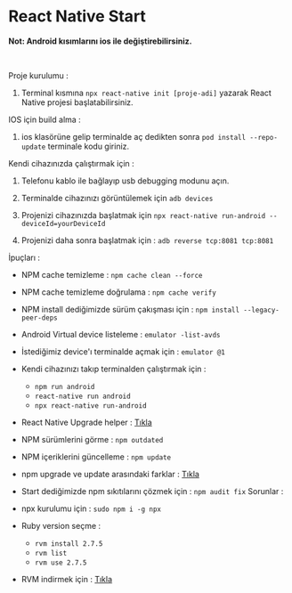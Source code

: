 # React Native Start

**Not: Android kısımlarını ios ile değiştirebilirsiniz.**

<br>

Proje kurulumu :

1. Terminal kısmına `npx react-native init [proje-adi]` yazarak React Native projesi başlatabilirsiniz.

IOS için build alma :

1. ios klasörüne gelip terminalde aç dedikten sonra `pod install --repo-update` terminale kodu giriniz.

Kendi cihazınızda çalıştırmak için :

1. Telefonu kablo ile bağlayıp usb debugging modunu açın.

2. Terminalde cihazınızı görüntülemek için `adb devices`

3. Projenizi cihazınızda başlatmak için `npx react-native run-android --deviceId=yourDeviceId `

4. Projenizi daha sonra başlatmak için : `adb reverse tcp:8081 tcp:8081`

İpuçları :

- NPM cache temizleme : `npm cache clean --force`
- NPM cache temizleme doğrulama : `npm cache verify`
- NPM install dediğimizde sürüm çakışması için : `npm install --legacy-peer-deps`
- Android Virtual device listeleme : `emulator -list-avds`
- İstediğimiz device'ı terminalde açmak için : `emulator @1`
- Kendi cihazınızı takıp terminalden çalıştırmak için :

  - `npm run android`
  - `react-native run android`
  - `npx react-native run-android`

- React Native Upgrade helper : [Tıkla](https://react-native-community.github.io/upgrade-helper/)

- NPM sürümlerini görme : `npm outdated`
- NPM içeriklerini güncelleme : `npm update`
- npm upgrade ve update arasındaki farklar : [Tıkla](https://stackoverflow.com/questions/12478679/npm-install-vs-update-whats-the-difference)
- Start dediğimizde npm sıkıtılarını çözmek için : `npm audit fix`
  Sorunlar :

- npx kurulumu için : `sudo npm i -g npx`
- Ruby version seçme :
  - `rvm install 2.7.5`
  - `rvm list`
  - `rvm use 2.7.5`
- RVM indirmek için : [Tıkla](https://rvm.io/rvm/install)
